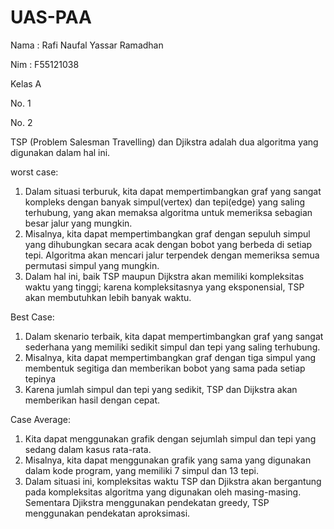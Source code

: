 # UAS-PAA
Nama : Rafi Naufal Yassar Ramadhan

Nim  : F55121038

Kelas A

No. 1


No. 2 

TSP (Problem Salesman Travelling) dan Djikstra adalah dua algoritma yang digunakan dalam hal ini.

worst case:
1. Dalam situasi terburuk, kita dapat mempertimbangkan graf yang sangat kompleks dengan banyak simpul(vertex) dan tepi(edge) yang saling terhubung, yang akan memaksa algoritma untuk memeriksa sebagian besar jalur yang mungkin.
2.  Misalnya, kita dapat mempertimbangkan graf dengan sepuluh simpul yang dihubungkan secara acak dengan bobot yang berbeda di setiap tepi. Algoritma akan mencari jalur terpendek dengan memeriksa semua permutasi simpul yang mungkin.
3. Dalam hal ini, baik TSP maupun Dijkstra akan memiliki kompleksitas waktu yang tinggi; karena kompleksitasnya yang eksponensial, TSP akan membutuhkan lebih banyak waktu.
   
Best Case:
1. Dalam skenario terbaik, kita dapat mempertimbangkan graf yang sangat sederhana yang memiliki sedikit simpul dan tepi yang saling terhubung.
2. Misalnya, kita dapat mempertimbangkan graf dengan tiga simpul yang membentuk segitiga dan memberikan bobot yang sama pada setiap tepinya
3. Karena jumlah simpul dan tepi yang sedikit, TSP dan Dijkstra akan memberikan hasil dengan cepat.
   
Case Average:
1. Kita dapat menggunakan grafik dengan sejumlah simpul dan tepi yang sedang dalam kasus rata-rata.
2. Misalnya, kita dapat menggunakan grafik yang sama yang digunakan dalam kode program, yang memiliki 7 simpul dan 13 tepi.
3. Dalam situasi ini, kompleksitas waktu TSP dan Djikstra akan bergantung pada kompleksitas algoritma yang digunakan oleh masing-masing. Sementara Djikstra menggunakan pendekatan greedy, TSP menggunakan pendekatan aproksimasi. 
